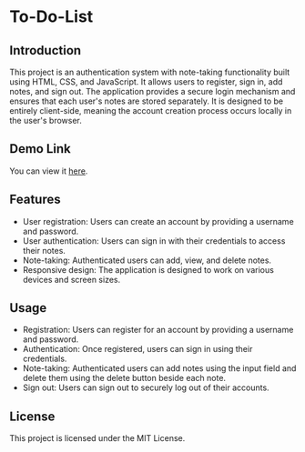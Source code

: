# To-Do-List

## Introduction
This project is an authentication system with note-taking functionality built using HTML, CSS, and JavaScript. It allows users to register, sign in, add notes, and sign out. The application provides a secure login mechanism and ensures that each user's notes are stored separately. It is designed to be entirely client-side, meaning the account creation process occurs locally in the user's browser.

## Demo Link
You can view it [here](https://to-do-list10.vercel.app/).

## Features
- User registration: Users can create an account by providing a username and password.
- User authentication: Users can sign in with their credentials to access their notes.
- Note-taking: Authenticated users can add, view, and delete notes.
- Responsive design: The application is designed to work on various devices and screen sizes.

## Usage
- Registration: Users can register for an account by providing a username and password.
- Authentication: Once registered, users can sign in using their credentials.
- Note-taking: Authenticated users can add notes using the input field and delete them using the delete button beside each note.
- Sign out: Users can sign out to securely log out of their accounts.

## License
This project is licensed under the MIT License.
